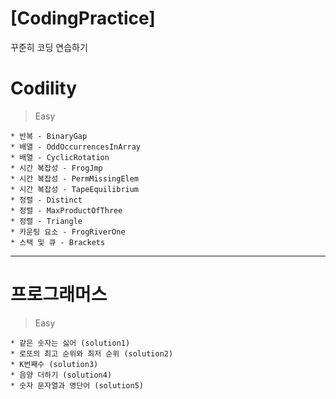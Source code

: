 # [CodingPractice]
꾸준히 코딩 연습하기

# Codility
> Easy
```
* 반복 - BinaryGap
* 배열 - OddOccurrencesInArray
* 배열 - CyclicRotation
* 시간 복잡성 - FrogJmp
* 시간 복잡성 - PermMissingElem
* 시간 복잡성 - TapeEquilibrium
* 정렬 - Distinct
* 정렬 - MaxProductOfThree
* 정렬 - Triangle
* 카운팅 요소 - FrogRiverOne
* 스택 및 큐 - Brackets
```

------------

# 프로그래머스
> Easy
```
* 같은 숫자는 싫어 (solution1)
* 로또의 최고 순위와 최저 순위 (solution2)
* K번째수 (solution3)
* 음양 더하기 (solution4)
* 숫자 문자열과 영단어 (solution5)
```